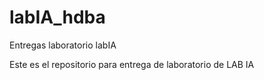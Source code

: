 # labIA_hdba
Entregas  laboratorio labIA


Este es el repositorio para entrega de laboratorio de LAB IA
